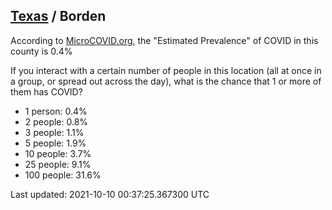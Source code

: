 
## [Texas](/united-states/texas) / Borden

According to [MicroCOVID.org](http://microcovid.org),
the "Estimated Prevalence" of COVID in this county is 0.4%

If you interact with a certain number of people in this location
(all at once in a group, or spread out across the day), what is the chance that
1 or more of them has COVID?

- 1 person: 0.4%
- 2 people: 0.8%
- 3 people: 1.1%
- 5 people: 1.9%
- 10 people: 3.7%
- 25 people: 9.1%
- 100 people: 31.6%

Last updated: 2021-10-10 00:37:25.367300 UTC
